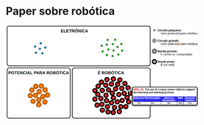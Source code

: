<html>
  <body>
    <h1>Paper sobre robótica</h1>
    <img src="Visualizacao.png">
  </boby>
</html>
